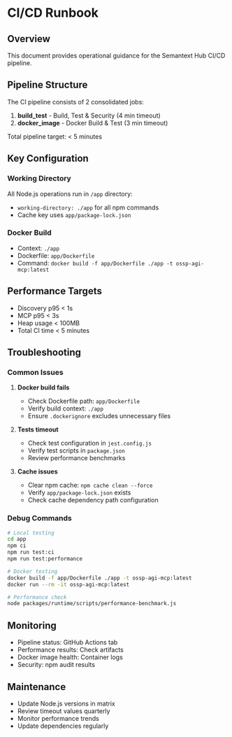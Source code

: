 # CI/CD Runbook

## Overview

This document provides operational guidance for the Semantext Hub CI/CD pipeline.

## Pipeline Structure

The CI pipeline consists of 2 consolidated jobs:

1. **build_test** - Build, Test & Security (4 min timeout)
2. **docker_image** - Docker Build & Test (3 min timeout)

Total pipeline target: < 5 minutes

## Key Configuration

### Working Directory
All Node.js operations run in `/app` directory:
- `working-directory: ./app` for all npm commands
- Cache key uses `app/package-lock.json`

### Docker Build
- Context: `./app`
- Dockerfile: `app/Dockerfile`
- Command: `docker build -f app/Dockerfile ./app -t ossp-agi-mcp:latest`

## Performance Targets

- Discovery p95 < 1s
- MCP p95 < 3s
- Heap usage < 100MB
- Total CI time < 5 minutes

## Troubleshooting

### Common Issues

1. **Docker build fails**
   - Check Dockerfile path: `app/Dockerfile`
   - Verify build context: `./app`
   - Ensure `.dockerignore` excludes unnecessary files

2. **Tests timeout**
   - Check test configuration in `jest.config.js`
   - Verify test scripts in `package.json`
   - Review performance benchmarks

3. **Cache issues**
   - Clear npm cache: `npm cache clean --force`
   - Verify `app/package-lock.json` exists
   - Check cache dependency path configuration

### Debug Commands

```bash
# Local testing
cd app
npm ci
npm run test:ci
npm run test:performance

# Docker testing
docker build -f app/Dockerfile ./app -t ossp-agi-mcp:latest
docker run --rm -it ossp-agi-mcp:latest

# Performance check
node packages/runtime/scripts/performance-benchmark.js
```

## Monitoring

- Pipeline status: GitHub Actions tab
- Performance results: Check artifacts
- Docker image health: Container logs
- Security: npm audit results

## Maintenance

- Update Node.js versions in matrix
- Review timeout values quarterly
- Monitor performance trends
- Update dependencies regularly
